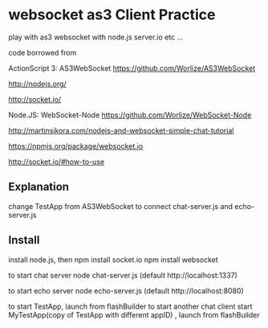 websocket as3  Client Practice
===============================
play with as3 websocket with node.js server.io etc ...

code borrowed from 

ActionScript 3: AS3WebSocket
https://github.com/Worlize/AS3WebSocket

http://nodejs.org/

http://socket.io/

Node.JS: WebSocket-Node
https://github.com/Worlize/WebSocket-Node

http://martinsikora.com/nodejs-and-websocket-simple-chat-tutorial

https://npmjs.org/package/websocket.io

http://socket.io/#how-to-use

Explanation
-----------
change TestApp from AS3WebSocket to connect chat-server.js and echo-server.js

Install
-----------
install node.js, then 
npm install socket.io
npm install websocket

to start chat server 
node chat-server.js  (default http://localhost:1337)

to start echo server 
node echo-server.js  (default http://localhost:8080)

to start TestApp, launch from flashBuilder
to start another chat client start MyTestApp(copy of TestApp with different appID) , launch from flashBuilder


